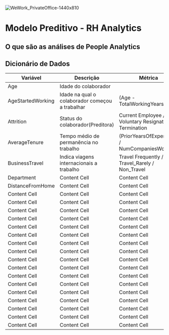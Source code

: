 ![WeWork_PrivateOffice-1440x810](https://user-images.githubusercontent.com/91103250/215613322-1dfc6554-270f-4b02-bf7a-7d6cd7e255bd.jpg)

# Modelo Preditivo - RH Analytics

## O que são as análises de People Analytics




## Dicionário de Dados
| Variável  | Descrição | Métrica
| ------------- | ------------- | ------------- |
| Age  | Idade do colaborador  |   |
| AgeStartedWorking | Idade na qual o colaborador começou a trabalhar  | (Age - TotalWorkingYears)  |
| Attrition  | Status do colaborador(Preditora) | Current Employee / Voluntary Resignation / Termination  |
| AverageTenure  | Tempo médio de permanência no trabalho  | (PriorYearsOfExperience / NumCompaniesWorked)  |
| BusinessTravel  | Indica viagens internacionais a trabalho  | Travel Frequently / Travel_Rarely / Non_Travel  |
| Department  | Content Cell  | Content Cell  |
| DistanceFromHome  | Content Cell  | Content Cell  |
| Content Cell  | Content Cell  | Content Cell  |
| Content Cell  | Content Cell  | Content Cell  |
| Content Cell  | Content Cell  | Content Cell  |
| Content Cell  | Content Cell  | Content Cell  |
| Content Cell  | Content Cell  | Content Cell  |
| Content Cell  | Content Cell  | Content Cell  |
| Content Cell  | Content Cell  | Content Cell  |
| Content Cell  | Content Cell  | Content Cell  |
| Content Cell  | Content Cell  | Content Cell  |
| Content Cell  | Content Cell  | Content Cell  |
| Content Cell  | Content Cell  | Content Cell  |
| Content Cell  | Content Cell  | Content Cell  |
| Content Cell  | Content Cell  | Content Cell  |
| Content Cell  | Content Cell  | Content Cell  |
| Content Cell  | Content Cell  | Content Cell  |
| Content Cell  | Content Cell  | Content Cell  |
| Content Cell  | Content Cell  | Content Cell  |


